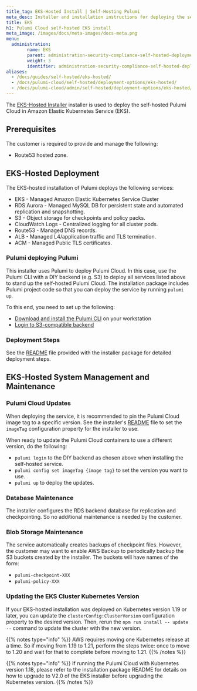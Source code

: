 ```yaml
---
title_tag: EKS-Hosted Install | Self-Hosting Pulumi
meta_desc: Installer and installation instructions for deploying the self-hosted Pulumi Cloud in EKS.
title: EKS
h1: Pulumi Cloud self-hosted EKS install
meta_image: /images/docs/meta-images/docs-meta.png
menu:
  administration:
        name: EKS
        parent: administration-security-compliance-self-hosted-deployment-options
        weight: 3
        identifier: administration-security-compliance-self-hosted-deployment-options-eks
aliases:
  - /docs/guides/self-hosted/eks-hosted/
  - /docs/pulumi-cloud/self-hosted/deployment-options/eks-hosted/
  - /docs/pulumi-cloud/admin/self-hosted/deployment-options/eks-hosted/
---
```


The [EKS-Hosted Installer](https://github.com/pulumi/pulumi-self-hosted-installers/tree/master/eks-hosted) installer is used to deploy the self-hosted Pulumi Cloud in Amazon Elastic Kubernetes Service (EKS).

## Prerequisites

The customer is required to provide and manage the following:

* Route53 hosted zone.

## EKS-Hosted Deployment

The EKS-hosted installation of Pulumi deploys the following services:

* EKS - Managed Amazon Elastic Kubernetes Service Cluster
* RDS Aurora - Managed MySQL DB for persistent state and automated replication and snapshotting.
* S3 - Object storage for checkpoints and policy packs.
* CloudWatch Logs - Centralized logging for all cluster pods.
* Route53 - Managed DNS records.
* ALB - Managed L4/application traffic and TLS termination.
* ACM - Managed Public TLS certificates.

### Pulumi deploying Pulumi

This installer uses Pulumi to deploy Pulumi Cloud. In this case, use the Pulumi CLI with a DIY backend (e.g. S3) to deploy all services listed above to stand up the self-hosted Pulumi Cloud. The installation package includes Pulumi project code so that you can deploy the service by running `pulumi up`.

To this end, you need to set up the following:

* [Download and install the Pulumi CLI](/docs/install/) on your workstation
* [Login to S3-compatible backend](/docs/concepts/state#aws-s3)

### Deployment Steps

See the [README](https://github.com/pulumi/pulumi-self-hosted-installers/tree/master/eks-hosted/README.md) file provided with the installer package for detailed deployment steps.

## EKS-Hosted System Management and Maintenance

### Pulumi Cloud Updates

When deploying the service, it is recommended to pin the Pulumi Cloud image tag to a specific version. See the installer's [README](https://github.com/pulumi/pulumi-self-hosted-installers/tree/master/eks-hosted/README.md) file to set the `imageTag` configuration property for the installer to use.

When ready to update the Pulumi Cloud containers to use a different version, do the following:

* `pulumi login` to the DIY backend as chosen above when installing the self-hosted service.
* `pulumi config set imageTag {image tag}` to set the version you want to use.
* `pulumi up` to deploy the updates.

### Database Maintenance

The installer configures the RDS backend database for replication and checkpointing. So no additional maintenance is needed by the customer.

### Blob Storage Maintenance

The service automatically creates backups of checkpoint files. However, the customer may want to enable AWS Backup to periodically backup the S3 buckets created by the installer.
The buckets will have names of the form:

* `pulumi-checkpoint-XXX`
* `pulumi-policy-XXX`

### Updating the EKS Cluster Kubernetes Version

If your EKS-hosted installation was deployed on Kubernetes version 1.19 or later, you can update the `clusterConfig:ClusterVersion` configuration property to the desired version.
Then, rerun the `npm run install -- update --` command to update the cluster with the new version.

{{% notes type="info" %}}
AWS requires moving one Kubernetes release at a time. So if moving from 1.19 to 1.21, perform the steps twice: once to move to 1.20 and wait for that to complete before moving to 1.21.
{{% /notes %}}

{{% notes type="info" %}}
If running the Pulumi Cloud with Kubernetes version 1.18, please refer to the installation package README for details on how to upgrade to V2.0 of the EKS installer before upgrading the Kubernetes version.
{{% /notes %}}
